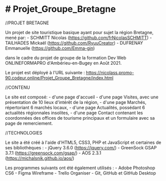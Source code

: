 <h1>
  # Projet_Groupe_Bretagne
</h1>

//PROJET BRETAGNE

  Un projet de site touristique basique ayant pour sujet la région Bretagne,
mené par: 
          - SCHMITT Nicolas (https://github.com/frNicolasSCHMITT)
          - TAILHADES Mickaël (https://github.com/RyuuCreator) 
          - DUFRENAY Emmanuelle (https://github.com/Emma-gin)
          
dans le cadre du projet de groupe de la formation Dev Web ONLINEFORMAPRO d'Ambérieu-en-Bugey en Août 2021.

Le projet est déployé à l'URL suivante : https://nicolass.promo-90.codeur.online/Projet_Groupe_Bretagne/index.html

//CONTENU

  Le site est composé:
    - d'une page d'accueil
    - d'une page Visites, avec une présentation de 10 lieux d'intérêt de la région,
    - d'une page Marchés, répertoriant 6 marchés locaux,
    - d'une page Actualités, possédant 6 actualités régionnales insolites,
    - d'une page Contact contenant les coordonnées des offices de tourisme principaux et un formulaire avec sa page de remerciement.
    
//TECHNOLOGIES

  Le site a été créé à l'aide d'HTML5, CSS3, PHP et JavaScript et certaines de ses bibliothèques :
      - jQuery 3.6.0 (https://jquery.com/)
      - GreenSock GSAP 3.7.1 (https://greensock.com/gsap/)
      - AOS 2.3.1 (https://michalsnik.github.io/aos/)
      
Les programmes suivants ont été également utilisés :
    - Adobe Photoshop CS6
    - Figma Wireframe
    - Trello Organiser
    - Git, GitHub et GitHub Desktop
